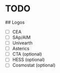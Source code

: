 # TODO

## Logos

- [ ] CEA
- [ ] SAp/AIM
- [ ] Univearth
- [ ] Asterics
- [ ] CTA (optional)
- [ ] HESS (optional)
- [ ] Cosmostat (optional)
